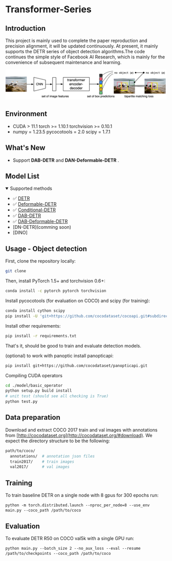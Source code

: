 # Transformer-Series
## Introduction
This project is mainly used to complete the paper reproduction and precision alignment, it will be updated continuously. At present, it mainly supports the DETR series of object detection algorithms.The code continues the simple style of Facebook AI Research, which is mainly for the convenience of subsequent maintenance and learning.

![DETR](pics/DETR.png)

## Environment
- CUDA > 11.1  torch >= 1.10.1  torchvision >= 0.10.1 
- numpy = 1.23.5 pycocotools = 2.0  scipy = 1.7.1

## What's New
- Support **DAB-DETR** and **DAN-Deformable-DETR** .



## Model List
<details open>
<summary> Supported methods </summary>

- ✅ [DETR](./result_record/DETR_Precision_alignment_record.md)
- ✅ [Deformable-DETR](./result_record/Deformable-DETR_Precision_alignment.md)
- ✅ [Conditional-DETR](./result_record/Conditional_DETR_Precision_alignment.md)
- ✅ [DAB-DETR](./result_record/DAB_DETR_Precision_alignment.md)
- ✅ [DAB-Deformable-DETR](./result_record/DAB_DETR_Precision_alignment.md)
-  [DN-DETR](comming soon)
-  [DINO]
</details>


## Usage - Object detection
First, clone the repository locally:
```bash
git clone 
```
Then, install PyTorch 1.5+ and torchvision 0.6+:
```bash
conda install -c pytorch pytorch torchvision
```
Install pycocotools (for evaluation on COCO) and scipy (for training):
```bash
conda install cython scipy
pip install -U 'git+https://github.com/cocodataset/cocoapi.git#subdirectory=PythonAPI'
```
Install other requirements:
```bash
pip install -r requirements.txt
```
That's it, should be good to train and evaluate detection models.

(optional) to work with panoptic install panopticapi:
```bash
pip install git+https://github.com/cocodataset/panopticapi.git
```
Compiling CUDA operators
```bash
cd ./model/basic_operator
python setup.py build install
# unit test (should see all checking is True)
python test.py
```

## Data preparation

Download and extract COCO 2017 train and val images with annotations from
[http://cocodataset.org](http://cocodataset.org/#download).
We expect the directory structure to be the following:
```bash
path/to/coco/
  annotations/  # annotation json files
  train2017/    # train images
  val2017/      # val images
```

## Training
To train baseline DETR on a single node with 8 gpus for 300 epochs run:
```
python -m torch.distributed.launch --nproc_per_node=8 --use_env main.py --coco_path /path/to/coco 
```

## Evaluation
To evaluate DETR R50 on COCO val5k with a single GPU run:
```
python main.py --batch_size 2 --no_aux_loss --eval --resume /path/to/checkpoints --coco_path /path/to/coco
```
